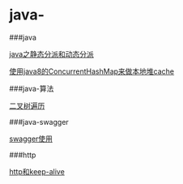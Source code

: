# java-

###java
<p>
<a href="https://github.com/waterlang/java-/issues/2">java之静态分派和动态分派</a>

<a href="https://github.com/waterlang/java-/issues/4">使用java8的ConcurrentHashMap来做本地堆cache</a>
<p>

###java-算法
<p>
<a href="https://github.com/waterlang/java-/issues/1">二叉树遍历 </a>


###java-swagger
<p>
<a href="https://github.com/waterlang/java-/tree/master/swagger">swagger使用 </a>
<p>

###http
<p>
<a href="https://github.com/waterlang/java-/issues/3">http和keep-alive</a>
<p>
